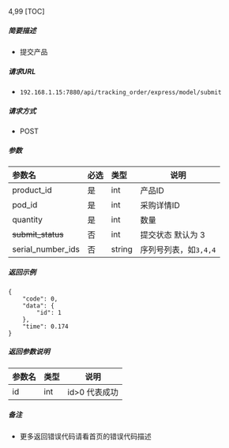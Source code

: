 4,99
[TOC]

##### 简要描述

- 提交产品

##### 请求URL

- ` 192.168.1.15:7880/api/tracking_order/express/model/submit `

##### 请求方式

- POST

##### 参数

| 参数名               | 必选 | 类型     | 说明                                          |
|:------------------|:---|:-------|---------------------------------------------|
| product_id        | 是  | int    | 产品ID                                        |
| pod_id            | 是  | int    | 采购详情ID                                      |
| quantity          | 是  | int    | 数量                                          |
| ~~submit_status~~ | 否  | int    | 提交状态   默认为 3                                |
| serial_number_ids | 否  | string | 序列号列表，如`3,4,4`                              |

##### 返回示例

```
{
    "code": 0,
    "data": {
        "id": 1
    },
    "time": 0.174
}
```

##### 返回参数说明

| 参数名 | 类型  | 说明        |
|:----|:----|-----------|
| id  | int | id>0 代表成功 |

##### 备注

- 更多返回错误代码请看首页的错误代码描述




